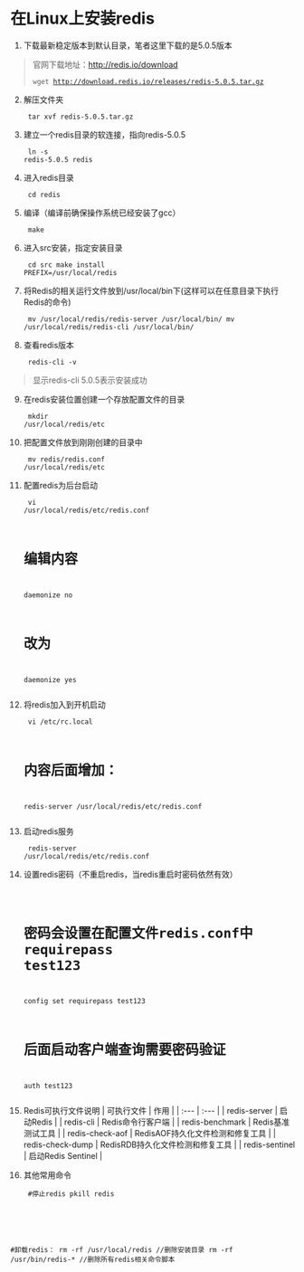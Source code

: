 # 在Linux上安装redis

1. 下载最新稳定版本到默认目录，笔者这里下载的是5.0.5版本
> 官网下载地址：http://redis.io/download
<code><pre>
    wget http://download.redis.io/releases/redis-5.0.5.tar.gz
</pre></code>

2. 解压文件夹
<code><pre>
    tar xvf redis-5.0.5.tar.gz
</pre></code>

3. 建立一个redis目录的软连接，指向redis-5.0.5
<code><pre>
    ln -s redis-5.0.5 redis
</pre></code>

4. 进入redis目录
<code><pre>
    cd redis
</pre></code>

5. 编译（编译前确保操作系统已经安装了gcc）
<code><pre>
    make
</pre></code>

6. 进入src安装，指定安装目录
<code><pre>
    cd src
    make install PREFIX=/usr/local/redis
</pre></code>

7. 将Redis的相关运行文件放到/usr/local/bin下(这样可以在任意目录下执行Redis的命令)
<code><pre>
    mv /usr/local/redis/redis-server /usr/local/bin/
    mv /usr/local/redis/redis-cli /usr/local/bin/
</pre></code>

8. 查看redis版本
<code><pre>
    redis-cli -v
</pre></code>
> 显示redis-cli 5.0.5表示安装成功

9. 在redis安装位置创建一个存放配置文件的目录
<code><pre>
    mkdir /usr/local/redis/etc
</pre></code>

10. 把配置文件放到刚刚创建的目录中
<code><pre>
    mv redis/redis.conf /usr/local/redis/etc
</pre></code>

11. 配置redis为后台启动
<code><pre>
    vi /usr/local/redis/etc/redis.conf
    # 编辑内容
    daemonize no
    # 改为
    daemonize yes
</pre></code>

12. 将redis加入到开机启动
<code><pre>
    vi /etc/rc.local
    # 内容后面增加：
    redis-server /usr/local/redis/etc/redis.conf
</pre></code>

13. 启动redis服务
<code><pre>
    redis-server /usr/local/redis/etc/redis.conf
</pre></code>

14. 设置redis密码（不重启redis，当redis重启时密码依然有效）
<code><pre>
    # 密码会设置在配置文件redis.conf中requirepass test123
    config set requirepass test123
    # 后面启动客户端查询需要密码验证
    auth test123
</pre></code>

15. Redis可执行文件说明
| 可执行文件 | 作用 |
| :--- | :--- |
| redis-server | 启动Redis |
| redis-cli | Redis命令行客户端 |
| redis-benchmark | Redis基准测试工具 |
| redis-check-aof | RedisAOF持久化文件检测和修复工具 |
| redis-check-dump | RedisRDB持久化文件检测和修复工具 |
| redis-sentinel | 启动Redis Sentinel |

16. 其他常用命令
<code><pre>
#停止redis
pkill redis  
 
#卸载redis：
rm -rf /usr/local/redis //删除安装目录
rm -rf /usr/bin/redis-* //删除所有redis相关命令脚本
</pre></code>
